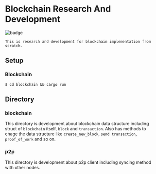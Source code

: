 # Blockchain Research And Development
![badge](https://action-badges.now.sh/NoCtrlZ/blockchain-reseach-and-development?action=test)   
```
This is research and development for blockchain implementation from scratch.
```
## Setup
### Blockchain
```
$ cd blockchain && cargo run
```
## Directory
### blockchain
This directory is development about blockchain data structure including struct of `blockchain` itself, `block` and `transaction`. Also has methods to chage the data structure like `create_new_block`, `send transaction`, `proof_of_work` and so on.
### p2p
This directory is development about p2p client including syncing method with other nodes.
